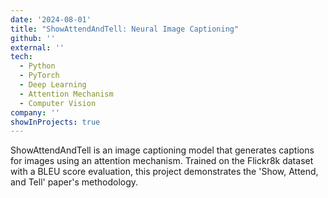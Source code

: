 ```yaml
---
date: '2024-08-01'
title: "ShowAttendAndTell: Neural Image Captioning"
github: ''
external: ''
tech: 
  - Python
  - PyTorch
  - Deep Learning
  - Attention Mechanism
  - Computer Vision
company: ''
showInProjects: true
---
```


ShowAttendAndTell is an image captioning model that generates captions for images using an attention mechanism. Trained on the Flickr8k dataset with a BLEU score evaluation, this project demonstrates the 'Show, Attend, and Tell' paper's methodology.
